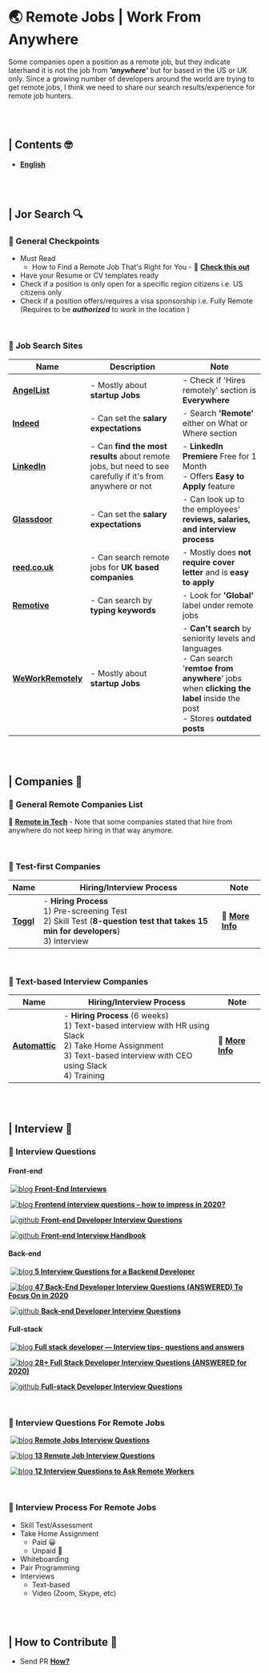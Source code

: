 # 🌏 Remote Jobs | Work From Anywhere 

Some companies open a position as a remote job, but they indicate laterhand it is not the job from **_'anywhere'_** but for based in the US or UK only. Since a growing number of developers around the world are trying to get remote jobs, I think we need to share our search results/experience for remote job hunters.

<br /><br />

## | Contents 🤓

- **[English](https://github.com/goleedev/remote-jobs-from-anywhere/)**

<br /><br />

## | Jor Search 🔍

### 📍 General Checkpoints

* Must Read 
  * How to Find a Remote Job That's Right for You  - 🔗 **[Check this out](https://weworkremotely.com/how-to-find-a-remote-job-that-is-right-for-you)**
* Have your Resume or CV templates ready
* Check if a position is only open for a specific region citizens
  i.e. US citizens only
* Check if a position offers/requires a visa sponsorship
  i.e. Fully Remote (Requires to be ***authorized*** to *work* in the location )

<br />

### 📍 Job Search Sites

| Name                                              | Description                                                  | Note                                                         |
| ------------------------------------------------- | ------------------------------------------------------------ | ------------------------------------------------------------ |
| **[AngelList](https://angel.co/jobs)**            | - Mostly about **startup Jobs**                              | - Check if 'Hires remotely' section is **Everywhere**        |
| **[Indeed](https://www.indeed.com/)**             | - Can set the **salary expectations**                        | - Search **'Remote'** either on What or Where section        |
| **[LinkedIn](https://www.linkedin.com/jobs/)**    | - Can **find the most results** about remote jobs, but need to see carefully if it's from anywhere or not | - **LinkedIn Premiere** Free for 1 Month<br />- Offers **Easy to Apply** feature |
| **[Glassdoor](https://www.glassdoor.com/)**       | - Can set the **salary expectations**                        | - Can look up to the employees' **reviews, salaries, and interview process** |
| **[reed.co.uk](https://www.reed.co.uk/)**         | - Can search remote jobs for **UK based companies**          | - Mostly does **not require cover letter** and is **easy to apply** |
| **[Remotive](https://remotive.io/)**              | - Can search by **typing keywords**                          | - Look for **'Global'** label under remote jobs              |
| **[WeWorkRemotely](https://weworkremotely.com/)** | - Mostly about **startup Jobs**                              | - **Can't search** by seniority levels and languages <br />- Can search '**remtoe from anywhere**' jobs when **clicking the label** inside the post<br />- Stores **outdated posts** |

<br /><br />

 ## | Companies 🏢

### 📍 General Remote Companies List

🔗 **[Remote in Tech](https://github.com/remoteintech/remote-jobs)** - Note that some companies stated that hire from anywhere do not keep hiring in that way anymore.

<br />

### 📍 Test-first Companies

| Name                                 | Hiring/Interview Process                                     | Note                                                         |
| ------------------------------------ | ------------------------------------------------------------ | ------------------------------------------------------------ |
| **[Toggl](https://toggl.com/jobs/)** | - **Hiring Process**<br />  1) Pre-screening Test <br />  2) Skill Test (**8-question test  that takes 15 min for developers**)<br />  3) Interview | 🔗 **[More Info](https://toggl.com/blog/hiring-remotely-togglhire)** |

<br />

### 📍 Text-based Interview Companies

| Name                                      | Hiring/Interview Process                                     | Note                                                         |
| ----------------------------------------- | ------------------------------------------------------------ | ------------------------------------------------------------ |
| **[Automattic](https://automattic.com/)** | - **Hiring Process** (6 weeks) <br />  1) Text-based interview with HR using Slack<br />  2) Take Home Assignment<br />  3) Text-based interview with CEO using Slack<br />  4) Training | 🔗 **[More Info](https://artiss.blog/2019/03/the-automattic-hiring-process/)** |

<br /><br />

## | Interview 💼

### 📍 Interview Questions

#### 	Front-end

​			[![blog] **Front-End Interviews**](https://frontendmasters.com/books/front-end-handbook/2018/practice/interview-q.html)

​			[![blog] **Frontend interview questions – how to impress in 2020?**](https://tsh.io/blog/frontend-interview-questions/)

​			[![github] **Front-end Developer Interview Questions**](https://github.com/h5bp/Front-end-Developer-Interview-Questions)

​			[![github] **Front-end Interview Handbook**](https://github.com/yangshun/front-end-interview-handbook)

#### 	Back-end

​			[![blog] **5 Interview Questions for a Backend Developer**](https://blog.honeypot.io/5-interview-questions-for-a-backend-developer/)

​			[![blog] **47 Back-End Developer Interview Questions (ANSWERED) To Focus On in 2020**](https://www.fullstack.cafe/blog/backend-developer-interview-questions)

​			[![github] **Back-end Developer Interview Questions**](https://github.com/arialdomartini/Back-End-Developer-Interview-Questions)

#### 	Full-stack

​			[![blog] **Full stack developer — Interview tips- questions and answers**](https://medium.com/@crampeteb/full-stack-developer-interview-tips-questions-and-answers-7a0437d86089)		

​			[![blog] **28+ Full Stack Developer Interview Questions (ANSWERED for 2020)**](https://www.fullstack.cafe/blog/8-ultimate-full-stack-interview-questions-and-answers)			

​			[![github] **Full-stack Developer Interview Questions**](https://github.com/indy256/Full-stack-Developer-Interview-Questions-and-Answers)

<br />

### 📍 Interview Questions For Remote Jobs

​			[![blog] **Remote Jobs Interview Questions**](https://skillcrush.com/blog/remote-interview-questions/)		

​			[![blog] **13 Remote Job Interview Questions**](https://www.yonder.io/post/13-remote-job-interview-questions)

​			[![blog] **12 Interview Questions to Ask Remote Workers**](https://www.flexjobs.com/employer-blog/interview-questions-ask-first-time-remote-worker/)

<br />

### 📍 Interview Process For Remote Jobs

- Skill Test/Assessment 
- Take Home Assignment 
  - Paid 😀
  - Unpaid 🤬
- Whiteboarding
- Pair Programming
- Interviews
  - Text-based
  - Video (Zoom, Skype, etc)

<br /><br />

## | How to Contribute 🙋

- Send PR **[How?](https://github.com/goleedev/remote-jobs-from-anywhere/wiki)**

<!-- Please don't remove this: Icons From https://github.com/neilorangepeel/Free-Social-Icons -->
<!-- display the social media buttons in your README -->

[blog]: https://i.ibb.co/K9xQSRq/Blog.png
[facebook]: https://i.ibb.co/7WCJYLZ/Facebook.png
[github]: https://i.ibb.co/2FCZzF0/Github.png
[instagram]: https://i.ibb.co/tHQfdw2/Instagram.png
[linkedin]: https://i.ibb.co/MPZcV7k/LinkedIN.png
[mail]: https://i.ibb.co/fxQHSXX/Mail.png
[twitter]: https://i.ibb.co/WnfxYtW/Twitter.png
[youtube]: https://i.ibb.co/r2zPCcM/YouTube.png

<!-- Please don't remove this: Icons From https://github.com/neilorangepeel/Free-Social-Icons -->
